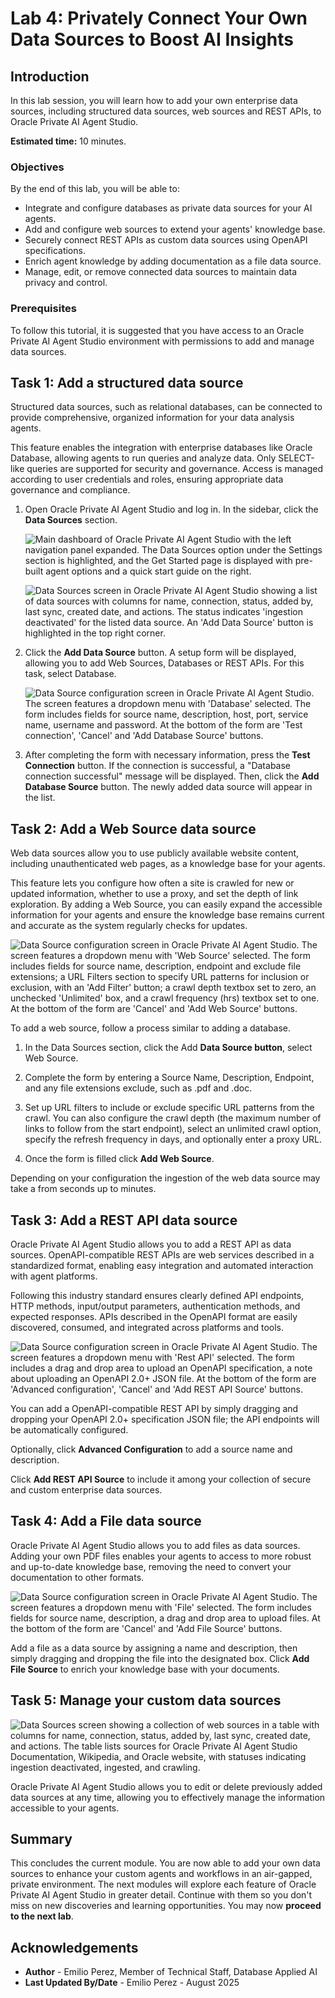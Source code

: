# Lab 4: Privately Connect Your Own Data Sources to Boost AI Insights

## Introduction

In this lab session, you will learn how to add your own enterprise data sources, including structured data sources, web sources and REST APIs, to Oracle Private AI Agent Studio.

**Estimated time:** 10 minutes.

### Objectives

By the end of this lab, you will be able to:

- Integrate and configure databases as  private data sources for your AI agents.
- Add and configure web sources to extend your agents' knowledge base.
- Securely connect REST APIs as custom data sources using OpenAPI specifications.
- Enrich agent knowledge by adding documentation as a file data source.
- Manage, edit, or remove connected data sources to maintain data privacy and control.

### Prerequisites

To follow this tutorial, it is suggested that you have access to an Oracle Private AI Agent Studio environment with permissions to add and manage data sources.

## Task 1: Add a structured data source

Structured data sources, such as relational databases, can be connected to provide comprehensive, organized information for your data analysis agents.

This feature enables the integration with enterprise databases like Oracle Database, allowing agents to run queries and analyze data. Only SELECT-like queries are supported for security and governance. Access is managed according to user credentials and roles, ensuring appropriate data governance and compliance.

1. Open Oracle Private AI Agent Studio and log in. In the sidebar, click the **Data Sources** section.

    ![Main dashboard of Oracle Private AI Agent Studio with the left navigation panel expanded. The Data Sources option under the Settings section is highlighted, and the Get Started page is displayed with pre-built agent options and a quick start guide on the right.](images/left_panel.png)

    ![Data Sources screen in Oracle Private AI Agent Studio showing a list of data sources with columns for name, connection, status, added by, last sync, created date, and actions. The status indicates 'ingestion deactivated' for the listed data source. An 'Add Data Source' button is highlighted in the top right corner.](images/data_sources.png)

2. Click the **Add Data Source** button. A setup form will be displayed, allowing you to add Web Sources, Databases or REST APIs. For this task, select Database.

    ![Data Source configuration screen in Oracle Private AI Agent Studio. The screen features a dropdown menu with 'Database' selected. The form includes fields for source name, description, host, port, service name, username and password. At the bottom of the form are 'Test connection', 'Cancel' and 'Add Database Source' buttons.](images/datasource_add_database.png)

3. After completing the form with necessary information, press the **Test Connection** button. If the connection is successful, a "Database connection successful" message will be displayed. Then, click the **Add Database Source** button. The newly added data source will appear in the list.

## Task 2: Add a Web Source data source

Web data sources allow you to use publicly available website content, including unauthenticated web pages, as a knowledge base for your agents.

This feature lets you configure how often a site is crawled for new or updated information, whether to use a proxy, and set the depth of link exploration. By adding a Web Source, you can easily expand the accessible information for your agents and ensure the knowledge base remains current and accurate as the system regularly checks for updates.

![Data Source configuration screen in Oracle Private AI Agent Studio. The screen features a dropdown menu with 'Web Source' selected. The form includes fields for source name, description, endpoint and exclude file extensions; a URL Filters section to specify URL patterns for inclusion or exclusion, with an 'Add Filter' button; a crawl depth textbox set to zero, an unchecked 'Unlimited' box, and a crawl frequency (hrs) textbox set to one. At the bottom of the form are 'Cancel' and 'Add Web Source' buttons.](images/datasource_add_websource.png)

To add a web source, follow a process similar to adding a database.

1. In the Data Sources section, click the Add **Data Source button**, select Web Source.

2. Complete the form by entering a Source Name, Description, Endpoint, and any file extensions exclude, such as .pdf and .doc.

3. Set up URL filters to include or exclude specific URL patterns from the crawl. You can also configure the crawl depth (the maximum number of links to follow from the start endpoint), select an unlimited crawl option, specify the refresh frequency in days, and optionally enter a proxy URL.

4. Once the form is filled click **Add Web Source**.

Depending on your configuration the ingestion of the web data source may take a from seconds up to  minutes.

## Task 3: Add a REST API data source

Oracle Private AI Agent Studio allows you to add a REST API as data sources. OpenAPI-compatible REST APIs are web services described in a standardized format, enabling easy integration and automated interaction with agent platforms.

Following this industry standard ensures clearly defined API endpoints, HTTP methods, input/output parameters, authentication methods, and expected responses. APIs described in the OpenAPI format are easily discovered, consumed, and integrated across platforms and tools.

![Data Source configuration screen in Oracle Private AI Agent Studio. The screen features a dropdown menu with 'Rest API' selected. The form includes a drag and drop area to upload an OpenAPI specification, a note about uploading an OpenAPI 2.0+ JSON file. At the bottom of the form are 'Advanced configuration', 'Cancel' and 'Add REST API Source' buttons.](images/datasource_add_rest_api.png)

You can add a OpenAPI-compatible REST API by simply dragging and dropping your OpenAPI 2.0+ specification JSON file; the API endpoints will be automatically configured.

Optionally, click **Advanced Configuration** to add a source name and description.

Click **Add REST API Source** to include it among your collection of secure and custom enterprise data sources.

## Task 4: Add a File data source

Oracle Private AI Agent Studio allows you to add files as data sources. Adding your own PDF files enables your agents to access to more robust and up-to-date knowledge base, removing the need to convert your documentation to other formats.

![Data Source configuration screen in Oracle Private AI Agent Studio. The screen features a dropdown menu with 'File' selected. The form includes fields for source name, description, a drag and drop area to upload files. At the bottom of the form are 'Cancel' and 'Add File Source' buttons.](images/datasource_add_file.png)

Add a file as a data source by assigning a name and description, then simply dragging and dropping the file into the designated box. Click **Add File Source** to enrich your knowledge base with your documents.

## Task 5: Manage your custom data sources

![Data Sources screen showing a collection of web sources in a table with columns for name, connection, status, added by, last sync, created date, and actions. The table lists sources for Oracle Private AI Agent Studio Documentation, Wikipedia, and Oracle website, with statuses indicating ingestion deactivated, ingested, and crawling.](images/datasource_collection.png)

Oracle Private AI Agent Studio allows you to edit or delete previously added data sources at any time, allowing you to effectively manage the information accessible to your agents.

## Summary

This concludes the current module. You are now able to add your own data sources to enhance your custom agents and workflows in an air-gapped, private environment. The next modules will explore each feature of Oracle Private AI Agent Studio in greater detail. Continue with them so you don't miss on new discoveries and learning opportunities. You may now **proceed to the next lab**.

## Acknowledgements

- **Author** - Emilio Perez, Member of Technical Staff, Database Applied AI
- **Last Updated By/Date** - Emilio Perez - August 2025
